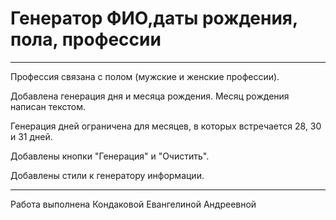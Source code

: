 # Генератор ФИО,даты рождения, пола, профессии

---
Профессия связана с полом (мужские и женские профессии).

Добавлена генерация дня и месяца рождения. Месяц рождения написан текстом.

Генерация дней ограничена для месяцев, в которых встречается 28, 30 и 31 дней.

Добавлены кнопки "Генерация" и "Очистить".

Добавлены стили к генератору информации. 

---
Работа выполнена Кондаковой Евангелиной Андреевной